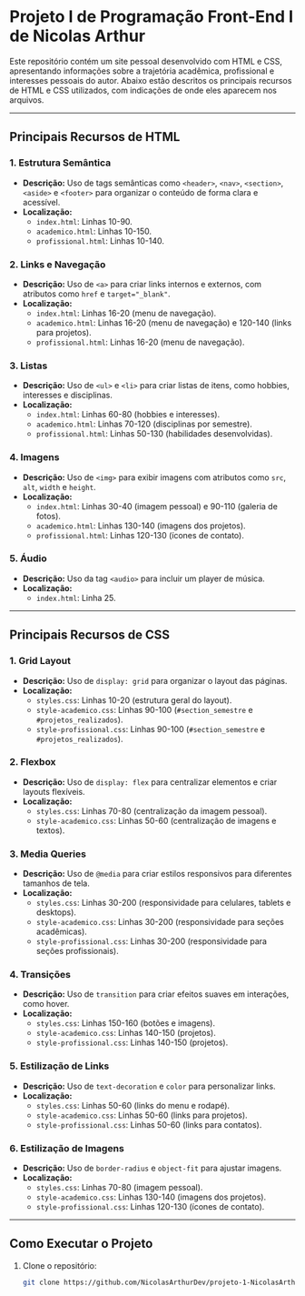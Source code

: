 # Projeto I de Programação Front-End I de Nicolas Arthur     

Este repositório contém um site pessoal desenvolvido com HTML e CSS, apresentando informações sobre a trajetória acadêmica, profissional e interesses pessoais do autor. Abaixo estão descritos os principais recursos de HTML e CSS utilizados, com indicações de onde eles aparecem nos arquivos.

---

## **Principais Recursos de HTML**

### **1. Estrutura Semântica**
- **Descrição:** Uso de tags semânticas como `<header>`, `<nav>`, `<section>`, `<aside>` e `<footer>` para organizar o conteúdo de forma clara e acessível.
- **Localização:**
  - `index.html`: Linhas 10-90.
  - `academico.html`: Linhas 10-150.
  - `profissional.html`: Linhas 10-140.

### **2. Links e Navegação**
- **Descrição:** Uso de `<a>` para criar links internos e externos, com atributos como `href` e `target="_blank"`.
- **Localização:**
  - `index.html`: Linhas 16-20 (menu de navegação).
  - `academico.html`: Linhas 16-20 (menu de navegação) e 120-140 (links para projetos).
  - `profissional.html`: Linhas 16-20 (menu de navegação).

### **3. Listas**
- **Descrição:** Uso de `<ul>` e `<li>` para criar listas de itens, como hobbies, interesses e disciplinas.
- **Localização:**
  - `index.html`: Linhas 60-80 (hobbies e interesses).
  - `academico.html`: Linhas 70-120 (disciplinas por semestre).
  - `profissional.html`: Linhas 50-130 (habilidades desenvolvidas).

### **4. Imagens**
- **Descrição:** Uso de `<img>` para exibir imagens com atributos como `src`, `alt`, `width` e `height`.
- **Localização:**
  - `index.html`: Linhas 30-40 (imagem pessoal) e 90-110 (galeria de fotos).
  - `academico.html`: Linhas 130-140 (imagens dos projetos).
  - `profissional.html`: Linhas 120-130 (ícones de contato).

### **5. Áudio**
- **Descrição:** Uso da tag `<audio>` para incluir um player de música.
- **Localização:**
  - `index.html`: Linha 25.

---

## **Principais Recursos de CSS**

### **1. Grid Layout**
- **Descrição:** Uso de `display: grid` para organizar o layout das páginas.
- **Localização:**
  - `styles.css`: Linhas 10-20 (estrutura geral do layout).
  - `style-academico.css`: Linhas 90-100 (`#section_semestre` e `#projetos_realizados`).
  - `style-profissional.css`: Linhas 90-100 (`#section_semestre` e `#projetos_realizados`).

### **2. Flexbox**
- **Descrição:** Uso de `display: flex` para centralizar elementos e criar layouts flexíveis.
- **Localização:**
  - `styles.css`: Linhas 70-80 (centralização da imagem pessoal).
  - `style-academico.css`: Linhas 50-60 (centralização de imagens e textos).

### **3. Media Queries**
- **Descrição:** Uso de `@media` para criar estilos responsivos para diferentes tamanhos de tela.
- **Localização:**
  - `styles.css`: Linhas 30-200 (responsividade para celulares, tablets e desktops).
  - `style-academico.css`: Linhas 30-200 (responsividade para seções acadêmicas).
  - `style-profissional.css`: Linhas 30-200 (responsividade para seções profissionais).

### **4. Transições**
- **Descrição:** Uso de `transition` para criar efeitos suaves em interações, como hover.
- **Localização:**
  - `styles.css`: Linhas 150-160 (botões e imagens).
  - `style-academico.css`: Linhas 140-150 (projetos).
  - `style-profissional.css`: Linhas 140-150 (projetos).

### **5. Estilização de Links**
- **Descrição:** Uso de `text-decoration` e `color` para personalizar links.
- **Localização:**
  - `styles.css`: Linhas 50-60 (links do menu e rodapé).
  - `style-academico.css`: Linhas 50-60 (links para projetos).
  - `style-profissional.css`: Linhas 50-60 (links para contatos).

### **6. Estilização de Imagens**
- **Descrição:** Uso de `border-radius` e `object-fit` para ajustar imagens.
- **Localização:**
  - `styles.css`: Linhas 70-80 (imagem pessoal).
  - `style-academico.css`: Linhas 130-140 (imagens dos projetos).
  - `style-profissional.css`: Linhas 120-130 (ícones de contato).

---

## **Como Executar o Projeto**
1. Clone o repositório:
   ```bash
   git clone https://github.com/NicolasArthurDev/projeto-1-NicolasArthurDev.git